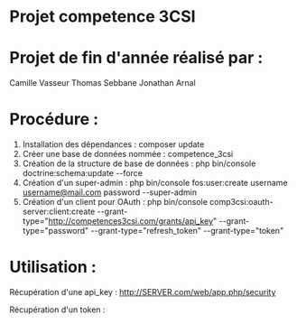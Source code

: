 Projet competence 3CSI
==================

Projet de fin d'année réalisé par :
==================
Camille Vasseur
Thomas Sebbane
Jonathan Arnal

Procédure :
==================

1. Installation des dépendances : composer update
2. Créer une base de données nommée : competence_3csi
3. Création de la structure de base de données : php bin/console doctrine:schema:update --force
4. Création d'un super-admin : php bin/console fos:user:create username username@mail.com password --super-admin
5. Création d'un client pour OAuth : php bin/console comp3csi:oauth-server:client:create --grant-type="http://competences3csi.com/grants/api_key" --grant-type="password" --grant-type="refresh_token" --grant-type="token"

Utilisation :
==================

Récupération d'une api_key :
http://SERVER.com/web/app.php/security

Récupération d'un token :
